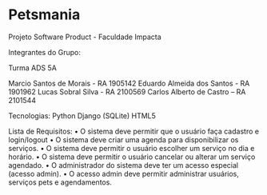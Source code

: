 # Petsmania
Projeto Software Product - Faculdade Impacta

Integrantes do Grupo:

Turma ADS 5A

Marcio Santos de Morais - RA 1905142 
Eduardo Almeida dos Santos - RA 1901962 
Lucas Sobral Silva - RA 2100569
Carlos Alberto de Castro – RA 2101544 

Tecnologias:
Python Django (SQLite)
HTML5 

Lista de Requisitos:
•	O sistema deve permitir que o usuário faça cadastro e login/logout
•	O sistema deve criar uma agenda para disponibilizar os serviços.
•	O sistema deve permitir o usuário escolher um serviço no dia e horário.
•	O sistema deve permitir o usuário cancelar ou alterar um serviço agendado.
•	O administrador do sistema deve ter um acesso especial (acesso admin).
•	O acesso admin deve permitir administrar usuários, serviços pets e agendamentos. 
